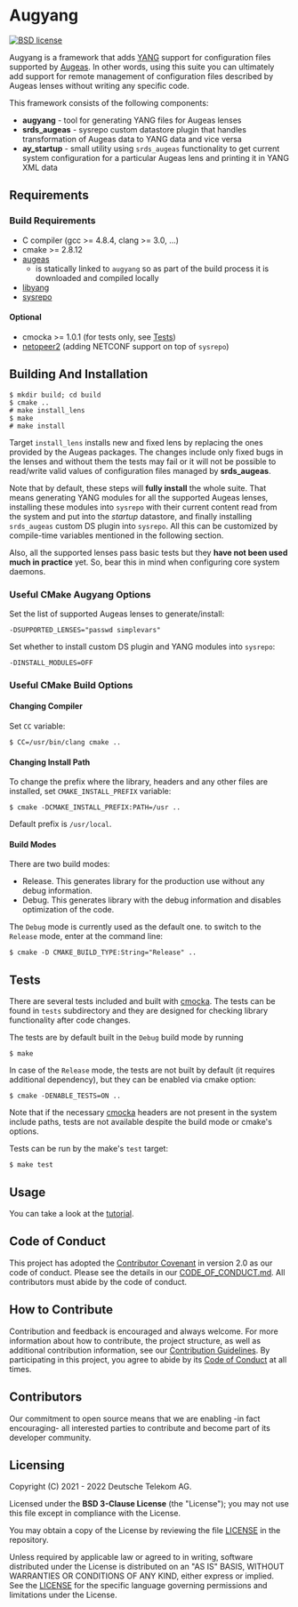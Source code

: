 # Augyang

[![BSD license](https://img.shields.io/badge/License-BSD-blue.svg)](https://opensource.org/licenses/BSD-3-Clause)

Augyang is a framework that adds [YANG](http://tools.ietf.org/html/rfc7950) support for configuration files supported by [Augeas](https://augeas.net/). In other words, using this suite you can ultimately add support for remote management of configuration files described by Augeas lenses without writing any specific code.

This framework consists of the following components:

* **augyang** - tool for generating YANG files for Augeas lenses
* **srds_augeas** - sysrepo custom datastore plugin that handles transformation of Augeas data to YANG data and vice versa
* **ay_startup** - small utility using `srds_augeas` functionality to get current system configuration for a particular Augeas lens and printing it in YANG XML data

## Requirements

### Build Requirements

* C compiler (gcc >= 4.8.4, clang >= 3.0, ...)
* cmake >= 2.8.12
* [augeas](https://augeas.net/)
  * is statically linked to `augyang` so as part of the build process it is downloaded and compiled locally
* [libyang](https://github.com/CESNET/libyang)
* [sysrepo](https://github.com/sysrepo/sysrepo)

#### Optional

* cmocka >= 1.0.1 (for tests only, see [Tests](#Tests))
* [netopeer2](https://github.com/CESNET/netopeer2) (adding NETCONF support on top of `sysrepo`)

## Building And Installation

```
$ mkdir build; cd build
$ cmake ..
# make install_lens
$ make
# make install
```

Target `install_lens` installs new and fixed lens by replacing the ones provided by the Augeas packages. The changes include only fixed bugs in the lenses and without them the tests may fail or it will not be possible to read/write valid values of configuration files managed by **srds_augeas**.

Note that by default, these steps will **fully install** the whole suite. That means generating YANG modules for all the supported Augeas lenses, installing these modules into `sysrepo` with their current content read from the system and put into the *startup* datastore, and finally installing `srds_augeas` custom DS plugin into `sysrepo`. All this can be customized by compile-time variables mentioned in the following section.

Also, all the supported lenses pass basic tests but they **have not been used much in practice** yet. So, bear this in
mind when configuring core system daemons.

### Useful CMake Augyang Options

Set the list of supported Augeas lenses to generate/install:
```
-DSUPPORTED_LENSES="passwd simplevars"
```

Set whether to install custom DS plugin and YANG modules into `sysrepo`:
```
-DINSTALL_MODULES=OFF
```

### Useful CMake Build Options

#### Changing Compiler

Set `CC` variable:

```
$ CC=/usr/bin/clang cmake ..
```

#### Changing Install Path

To change the prefix where the library, headers and any other files are installed,
set `CMAKE_INSTALL_PREFIX` variable:
```
$ cmake -DCMAKE_INSTALL_PREFIX:PATH=/usr ..
```

Default prefix is `/usr/local`.

#### Build Modes

There are two build modes:
* Release.
  This generates library for the production use without any debug information.
* Debug.
  This generates library with the debug information and disables optimization
  of the code.

The `Debug` mode is currently used as the default one. to switch to the
`Release` mode, enter at the command line:
```
$ cmake -D CMAKE_BUILD_TYPE:String="Release" ..
```

## Tests

There are several tests included and built with [cmocka](https://cmocka.org/). The tests
can be found in `tests` subdirectory and they are designed for checking library
functionality after code changes.

The tests are by default built in the `Debug` build mode by running
```
$ make
```

In case of the `Release` mode, the tests are not built by default (it requires
additional dependency), but they can be enabled via cmake option:
```
$ cmake -DENABLE_TESTS=ON ..
```

Note that if the necessary [cmocka](https://cmocka.org/) headers are not present
in the system include paths, tests are not available despite the build mode or
cmake's options.

Tests can be run by the make's `test` target:
```
$ make test
```

## Usage

You can take a look at the [tutorial](tutorial.md).

## Code of Conduct

This project has adopted the [Contributor Covenant](https://www.contributor-covenant.org/) in version 2.0 as our code
of conduct. Please see the details in our [CODE_OF_CONDUCT.md](CODE_OF_CONDUCT.md). All contributors must abide by the
code of conduct.

## How to Contribute

Contribution and feedback is encouraged and always welcome. For more information about how to contribute, the project
structure, as well as additional contribution information, see our [Contribution Guidelines](./CONTRIBUTING.md). By
participating in this project, you agree to abide by its [Code of Conduct](./CODE_OF_CONDUCT.md) at all times.

## Contributors

Our commitment to open source means that we are enabling -in fact encouraging- all interested parties to contribute and
become part of its developer community.

## Licensing

Copyright (C) 2021 - 2022 Deutsche Telekom AG.

Licensed under the **BSD 3-Clause License** (the "License"); you may not use this file except in compliance with
the License.

You may obtain a copy of the License by reviewing the file [LICENSE](./LICENSE) in the repository.

Unless required by applicable law or agreed to in writing, software distributed under the License is distributed on an
"AS IS" BASIS, WITHOUT WARRANTIES OR CONDITIONS OF ANY KIND, either express or implied. See the [LICENSE](./LICENSE)
for the specific language governing permissions and limitations under the License.
